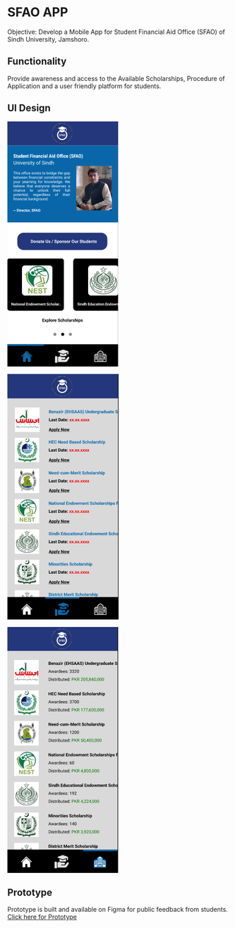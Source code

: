 # SFAO APP
Objective: Develop a Mobile App for Student Financial Aid Office (SFAO) of Sindh University, Jamshoro.

## Functionality 
Provide awareness and access to the Available Scholarships, Procedure of Application and a user friendly platform for students.

## UI Design
![Home Screen of SFAO App](/assets/home-screen.png)

![Scholarships Screen of SFAO App](/assets/scholarship-screen.png)

![Donors Screen of SFAO App](/assets/donor-screen.png)

## Prototype
Prototype is built and available on Figma for public feedback from students.
[Click here for Prototype](https://www.figma.com/proto/1ezq25GuufTUp2aSIFXBkm/UoS-SFAO-App?type=design&node-id=17-141&t=RSWYWJfBNbuPmv8u-1&scaling=scale-down&page-id=11%3A88&starting-point-node-id=17%3A141&mode=design)

